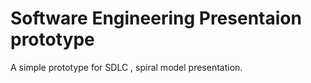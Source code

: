 # Software Engineering Presentaion prototype

A simple prototype for SDLC , spiral model presentation.
